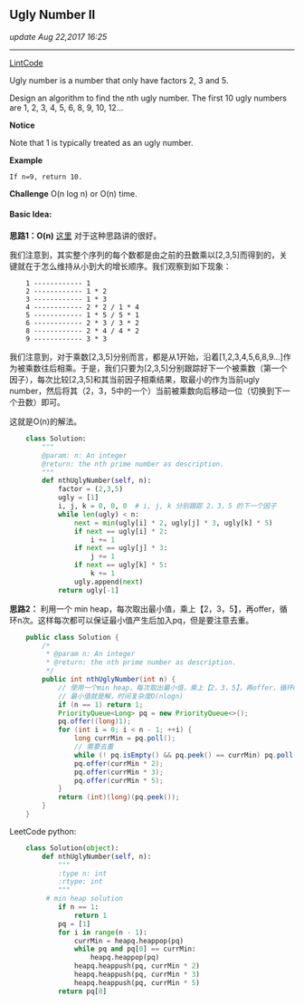 ## Ugly Number II 
_update Aug 22,2017  16:25_

---
[LintCode](http://www.lintcode.com/en/problem/ugly-number-ii/)

Ugly number is a number that only have factors 2, 3 and 5.

Design an algorithm to find the nth ugly number. The first 10 ugly numbers are 1, 2, 3, 4, 5, 6, 8, 9, 10, 12...

**Notice**

Note that 1 is typically treated as an ugly number.

**Example**

    If n=9, return 10.

**Challenge** 
O(n log n) or O(n) time.

#### Basic Idea:
**思路1：O(n)**
[这里](http://bookshadow.com/weblog/2015/08/19/leetcode-ugly-number-ii/) 对于这种思路讲的很好。

我们注意到，其实整个序列的每个数都是由之前的丑数乘以[2,3,5]而得到的，关键就在于怎么维持从小到大的增长顺序。我们观察到如下现象：

        1 ------------ 1
        2 ------------ 1 * 2
        3 ------------ 1 * 3
        4 ------------ 2 * 2 / 1 * 4
        5 ------------ 1 * 5 / 5 * 1
        6 ------------ 2 * 3 / 3 * 2
        8 ------------ 2 * 4 / 4 * 2
        9 ------------ 3 * 3 
我们注意到，对于乘数[2,3,5]分别而言，都是从1开始，沿着[1,2,3,4,5,6,8,9...]作为被乘数往后相乘。于是，我们只要为[2,3,5]分别跟踪好下一个被乘数（第一个因子），每次比较[2,3,5]和其当前因子相乘结果，取最小的作为当前ugly number，然后将其（2，3，5中的一个）当前被乘数向后移动一位（切换到下一个丑数）即可。

这就是O(n)的解法。

```python
    class Solution:
        """
        @param: n: An integer
        @return: the nth prime number as description.
        """
        def nthUglyNumber(self, n):
            factor = (2,3,5)
            ugly = [1]
            i, j, k = 0, 0, 0  # i, j, k 分别跟踪 2，3，5 的下一个因子 
            while len(ugly) < n:
                next = min(ugly[i] * 2, ugly[j] * 3, ugly[k] * 5)
                if next == ugly[i] * 2:
                    i += 1
                if next == ugly[j] * 3:
                    j += 1
                if next == ugly[k] * 5:
                    k += 1
                ugly.append(next)
            return ugly[-1]
```

**思路2：**
利用一个 min heap，每次取出最小值，乘上【2，3，5】，再offer，循环n次。这样每次都可以保证最小值产生后加入pq，但是要注意去重。
```java
    public class Solution {
        /*
         * @param n: An integer
         * @return: the nth prime number as description.
         */
        public int nthUglyNumber(int n) {
            // 使用一个min heap，每次取出最小值，乘上【2，3，5】，再offer，循环n次，
            // 最小值就是解，时间复杂度O(nlogn)
            if (n == 1) return 1;
            PriorityQueue<Long> pq = new PriorityQueue<>();
            pq.offer((long)1);
            for (int i = 0; i < n - 1; ++i) {
                long currMin = pq.poll();
                // 需要去重
                while (! pq.isEmpty() && pq.peek() == currMin) pq.poll();
                pq.offer(currMin * 2);
                pq.offer(currMin * 3);
                pq.offer(currMin * 5);
            }
            return (int)(long)(pq.peek());
        }
    }
```
LeetCode python:
```python   
    class Solution(object):
        def nthUglyNumber(self, n):
            """
            :type n: int
            :rtype: int
            """        
         # min heap solution
            if n == 1:
                return 1
            pq = [1]        
            for i in range(n - 1):
                currMin = heapq.heappop(pq)
                while pq and pq[0] == currMin:
                    heapq.heappop(pq)
                heapq.heappush(pq, currMin * 2)
                heapq.heappush(pq, currMin * 3)
                heapq.heappush(pq, currMin * 5)
            return pq[0]
```